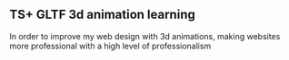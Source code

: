 ## TS+ GLTF 3d animation learning

In order to improve my web design with 3d animations, making websites more professional with a high level of professionalism

